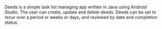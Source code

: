 Deeds is a simple task list managing app written in Java using Android Studio. The user can create, update and delete deeds.
Deeds can be set to recur over a period or weeks or days, and reviewed by date and completion status.

